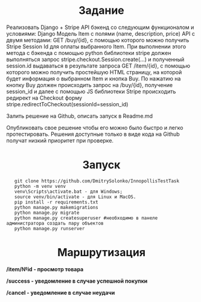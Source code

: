 <h1 align="center">Задание </h1>



Реализовать Django + Stripe API бэкенд со следующим функционалом и условиями:
Django Модель Item с полями (name, description, price) 
API с двумя методами:
GET /buy/{id}, c помощью которого можно получить Stripe Session Id для оплаты выбранного Item. При выполнении этого метода c бэкенда с помощью python библиотеки stripe должен выполняться запрос stripe.checkout.Session.create(...) и полученный session.id выдаваться в результате запроса
GET /item/{id}, c помощью которого можно получить простейшую HTML страницу, на которой будет информация о выбранном Item и кнопка Buy. По нажатию на кнопку Buy должен происходить запрос на /buy/{id}, получение session_id и далее  с помощью JS библиотеки Stripe происходить редирект на Checkout форму stripe.redirectToCheckout(sessionId=session_id)

Залить решение на Github, описать запуск в Readme.md

Опубликовать свое решение чтобы его можно было быстро и легко протестировать. Решения доступные только в виде кода на Github получат низкий приоритет при проверке.


<h1 align="center">Запуск </h1>


``` [python]
   git clone https://github.com/DmitrySolonko/InnopollisTestTask 
   python -m venv venv
   venv\Scripts\activate.bat - для Windows;
   source venv/bin/activate - для Linux и MacOS.
   pip install -r requirements.txt
   python manage.py makemigrations
   python manage.py migrate
   python manage.py createsuperuser #необходимо в панеле администратора создать пару объектов
   python manage.py runserver
```

<h1 align="center">Маршрутизация</h1>

<b>/item/№id - просмотр товара </b>

<b>/success - уведомление в случае успешной покупки </b>

<b>/cancel - уведомление в случае неудачи</b>



